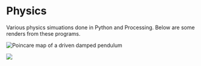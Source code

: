 # Physics
Various physics simuations done in Python and Processing. Below are some renders from these programs.


![Poincare map of a driven damped pendulum](https://i.imgur.com/w98enjk.png)

![](https://camo.githubusercontent.com/b2577a0ed8fff983f55dfbcd20f16bbe4d5381b7/68747470733a2f2f692e696d6775722e636f6d2f59474b446952572e706e67)
